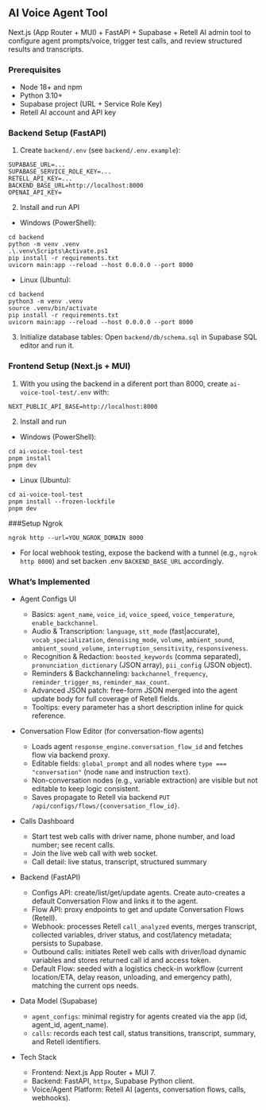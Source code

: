 ## AI Voice Agent Tool

Next.js (App Router + MUI) + FastAPI + Supabase + Retell AI admin tool to configure agent prompts/voice, trigger test calls, and review structured results and transcripts.

### Prerequisites
- Node 18+ and npm
- Python 3.10+
- Supabase project (URL + Service Role Key)
- Retell AI account and API key

### Backend Setup (FastAPI)
1) Create `backend/.env` (see `backend/.env.example`):
```
SUPABASE_URL=...
SUPABASE_SERVICE_ROLE_KEY=...
RETELL_API_KEY=...
BACKEND_BASE_URL=http://localhost:8000
OPENAI_API_KEY=
```

2) Install and run API

- Windows (PowerShell):
```
cd backend
python -m venv .venv
.\.venv\Scripts\Activate.ps1
pip install -r requirements.txt
uvicorn main:app --reload --host 0.0.0.0 --port 8000
```

- Linux (Ubuntu):
```
cd backend
python3 -m venv .venv
source .venv/bin/activate
pip install -r requirements.txt
uvicorn main:app --reload --host 0.0.0.0 --port 8000
```

3) Initialize database tables: Open `backend/db/schema.sql` in Supabase SQL editor and run it.

### Frontend Setup (Next.js + MUI)
1) With you using the backend in a diferent port than 8000, create `ai-voice-tool-test/.env` with:
```
NEXT_PUBLIC_API_BASE=http://localhost:8000
```

2) Install and run

- Windows (PowerShell):
```
cd ai-voice-tool-test
pnpm install
pnpm dev
```

- Linux (Ubuntu):
```
cd ai-voice-tool-test
pnpm install --frozen-lockfile
pnpm dev
```

###Setup Ngrok
```
ngrok http --url=YOU_NGROK_DOMAIN 8000
```
- For local webhook testing, expose the backend with a tunnel (e.g., `ngrok http 8000`) and set backen .env `BACKEND_BASE_URL` accordingly.

### What’s Implemented
- Agent Configs UI
  - Basics: `agent_name`, `voice_id`, `voice_speed`, `voice_temperature`, `enable_backchannel`.
  - Audio & Transcription: `language`, `stt_mode` (fast|accurate), `vocab_specialization`, `denoising_mode`, `volume`, `ambient_sound`, `ambient_sound_volume`, `interruption_sensitivity`, `responsiveness`.
  - Recognition & Redaction: `boosted_keywords` (comma separated), `pronunciation_dictionary` (JSON array), `pii_config` (JSON object).
  - Reminders & Backchanneling: `backchannel_frequency`, `reminder_trigger_ms`, `reminder_max_count`.
  - Advanced JSON patch: free-form JSON merged into the agent update body for full coverage of Retell fields.
  - Tooltips: every parameter has a short description inline for quick reference.

- Conversation Flow Editor (for conversation-flow agents)
  - Loads agent `response_engine.conversation_flow_id` and fetches flow via backend proxy.
  - Editable fields: `global_prompt` and all nodes where `type === "conversation"` (node `name` and instruction `text`).
  - Non-conversation nodes (e.g., variable extraction) are visible but not editable to keep logic consistent.
  - Saves propagate to Retell via backend `PUT /api/configs/flows/{conversation_flow_id}`.

- Calls Dashboard
  - Start test web calls with driver name, phone number, and load number; see recent calls.
  - Join the live web call with web socket.
  - Call detail: live status, transcript, structured summary

- Backend (FastAPI)
  - Configs API: create/list/get/update agents. Create auto-creates a default Conversation Flow and links it to the agent.
  - Flow API: proxy endpoints to get and update Conversation Flows (Retell).
  - Webhook: processes Retell `call_analyzed` events, merges transcript, collected variables, driver status, and cost/latency metadata; persists to Supabase.
  - Outbound calls: initiates Retell web calls with driver/load dynamic variables and stores returned call id and access token.
  - Default Flow: seeded with a logistics check-in workflow (current location/ETA, delay reason, unloading, and emergency path), matching the current ops needs.

- Data Model (Supabase)
  - `agent_configs`: minimal registry for agents created via the app (id, agent_id, agent_name).
  - `calls`: records each test call, status transitions, transcript, summary, and Retell identifiers.

- Tech Stack
  - Frontend: Next.js App Router + MUI 7.
  - Backend: FastAPI, `httpx`, Supabase Python client.
  - Voice/Agent Platform: Retell AI (agents, conversation flows, calls, webhooks).


